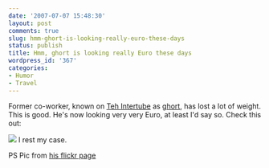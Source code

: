 ```yaml
---
date: '2007-07-07 15:48:30'
layout: post
comments: true
slug: hmm-ghort-is-looking-really-euro-these-days
status: publish
title: Hmm, ghort is looking really Euro these days
wordpress_id: '367'
categories:
- Humor
- Travel
---
```


Former co-worker, known on [Teh Intertube](http://en.wikipedia.org/wiki/Series_of_tubes) as [ghort](http://ghort.livejournal.com/), has lost a lot of weight. This is good. He's now looking very very Euro, at least I'd say so. Check this out:

[![](http://www.phfactor.net/wp-pics/738678911_7826253605-wp.jpg)](http://ghort.livejournal.com/)
I rest my case.

PS Pic from [his flickr page](http://www.flickr.com/photos/ghort/738678911/)
